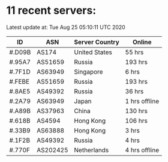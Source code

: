 # 11 recent servers:

Latest update at: Tue Aug 25 05:10:11 UTC 2020

| ID | ASN | Server Country | Online |
| -- | --- | -------------- | ------ |
| #.D09B | AS174 | United States | 55 hrs |
| #.95A7 | AS51659 | Russia | 193 hrs |
| #.7F1D | AS63949 | Singapore | 6 hrs |
| #.FEBE | AS51659 | Russia | 193 hrs |
| #.8AE5 | AS49392 | Russia | 36 hrs |
| #.2A79 | AS63949 | Japan | 1 hrs offline |
| #.A89B | AS37963 | China | 130 hrs |
| #.618B | AS4594 | Hong Kong | 106 hrs |
| #.33B9 | AS63888 | Hong Kong | 3 hrs |
| #.1F2B | AS49392 | Russia | 4 hrs |
| #.770F | AS202425 | Netherlands | 4 hrs offline |


